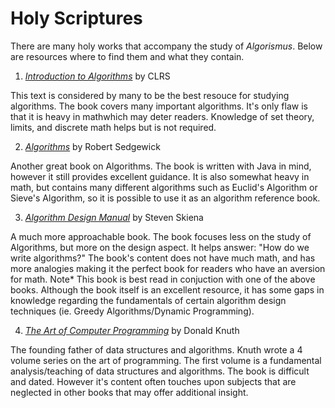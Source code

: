 # Holy Scriptures

There are many holy works that accompany the study of *Algorismus*. Below are resources where to find them and what they contain.

1. [*Introduction to Algorithms*](http://web.karabuk.edu.tr/hakankutucu/CME222/MIT[1].Press.Introduction.to.Algorithms.2nd.Edition.eBook-TLFeBOOK.pdf) by CLRS

This text is considered by many to be the best resouce for studying algorithms. The book covers many important algorithms. It's only flaw is that it is heavy in mathwhich may deter readers. Knowledge of set theory, limits, and discrete math helps but is not required.

2. [*Algorithms*](http://www.cs.bu.edu/~snyder/cs112/CourseMaterials/AlgorithmsChapterOne.pdf) by Robert Sedgewick

Another great book on Algorithms. The book is written with Java in mind, however it still provides excellent guidance. It is also somewhat heavy in math, but contains many different algorithms such as Euclid's Algorithm or Sieve's Algorithm, so it is possible to use it as an algorithm reference book.

3. [*Algorithm Design Manual*](http://mimoza.marmara.edu.tr/~msakalli/cse706_12/SkienaTheAlgorithmDesignManual.pdf) by Steven Skiena
    
A much more approachable book. The book focuses less on the study of Algorithms, but more on the design aspect. It helps answer: "How do we write algorithms?" The book's content does not have much math, and has more analogies making it the perfect book for readers who have an aversion for math. Note* This book is best read in conjuction with one of the above books. Although the book itself is an excellent resource, it has some gaps in knowledge regarding the fundamentals of certain algorithm design techniques (ie. Greedy Algorithms/Dynamic Programming).

4. [*The Art of Computer Programming*](http://broiler.astrometry.net/~kilian/The_Art_of_Computer_Programming%20-%20Vol%201.pdf) by Donald Knuth
    
The founding father of data structures and algorithms. Knuth wrote a 4 volume series on the art of programming. The first volume is a fundamental analysis/teaching of data structures and algorithms. The book is difficult and dated. However it's 
content often touches upon subjects that are neglected in other books that may offer additional insight. 
